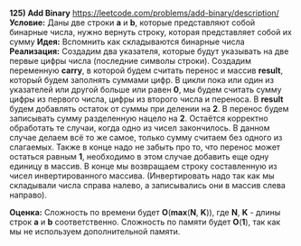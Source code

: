 **125) Add Binary**
https://leetcode.com/problems/add-binary/description/
**Условие:**
Даны две строки **a** и **b**, которые представляют собой бинарные числа, нужно вернуть строку, которая представляет собой их сумму
**Идея:**
Вспомнить как складываются бинарные числа
**Реализация:**
    Создадим два указателя, которые будут указывать на две первые цифры числа (последние символы строки). Создадим переменную **carry**, в которой будем считать перенос и массив **result**, который будем заполнять суммами цифр.
    В цикли пока или один из указателей или другой больше или равен **0**, мы будем считать сумму цифры из первого числа, цифры из второго числа и переноса. В **result** будем добавлять остаток от суммы при делении на **2**. В перенос будем записывать сумму разделенную нацело на **2**.
    Остаётся корректно обработать те случаи, когда одно из чисел закончилось. В данном случае делаем всё то же самое, только сумму считаем без одного из слагаемых.
    Также в конце надо не забыть про то, что перенос может остаться равным **1**, необходимо в этом случае добавить еще одну единицу в массив. В конце мы возвращаем строку составленную из чисел инвертированного массива. (Инвертировать надо так как мы складывали числа справа налево, а записывались они в массив слева направо).

**Оценка:**
    Сложность по времени будет **O**(**max**(**N**, **K**)), где **N**, **K** - длины строк **a** и **b** соответственно.
    Сложность по памяти будет **O**(**1**), так как мы не используем дополнительной памяти.
